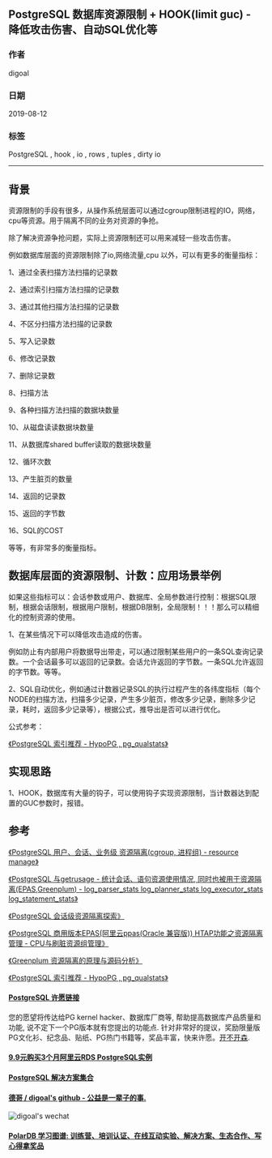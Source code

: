 ## PostgreSQL 数据库资源限制 + HOOK(limit guc) - 降低攻击伤害、自动SQL优化等  
        
### 作者        
digoal        
        
### 日期        
2019-08-12       
        
### 标签        
PostgreSQL , hook , io , rows , tuples , dirty io      
        
----        
        
## 背景        
资源限制的手段有很多，从操作系统层面可以通过cgroup限制进程的IO，网络，cpu等资源。用于隔离不同的业务对资源的争抢。  
  
除了解决资源争抢问题，实际上资源限制还可以用来减轻一些攻击伤害。  
  
例如数据库层面的资源限制除了io,网络流量,cpu 以外，可以有更多的衡量指标：  
  
1、通过全表扫描方法扫描的记录数  
  
2、通过索引扫描方法扫描的记录数  
  
3、通过其他扫描方法扫描的记录数  
  
4、不区分扫描方法扫描的记录数  
  
5、写入记录数  
  
6、修改记录数  
  
7、删除记录数  
  
8、扫描方法  
  
9、各种扫描方法扫描的数据块数量  
  
10、从磁盘读读数据块数量  
  
11、从数据库shared buffer读取的数据块数量  
  
12、循环次数  
  
13、产生脏页的数量  
  
14、返回的记录数  
  
15、返回的字节数  
  
16、SQL的COST  
  
等等，有非常多的衡量指标。  
  
## 数据库层面的资源限制、计数：应用场景举例  
  
如果这些指标可以：会话参数或用户、数据库、全局参数进行控制：根据SQL限制，根据会话限制，根据用户限制，根据DB限制，全局限制！！！那么可以精细化的控制资源的使用。  
  
1、在某些情况下可以降低攻击造成的伤害。  
  
例如防止有内部用户将数据导出带走，可以通过限制某些用户的一条SQL查询记录数。一个会话最多可以返回的记录数。会话允许返回的字节数。一条SQL允许返回的字节数。等等。  
  
2、SQL自动优化，例如通过计数器记录SQL的执行过程产生的各纬度指标（每个NODE的扫描方法，扫描多少记录，产生多少脏页，修改多少记录，删除多少记录，耗时，返回多少记录等），根据公式，推导出是否可以进行优化。  
  
公式参考：  
  
[《PostgreSQL 索引推荐 - HypoPG , pg_qualstats》](../201908/20190804_02.md)    
  
## 实现思路  
1、HOOK，数据库有大量的钩子，可以使用钩子实现资源限制，当计数器达到配置的GUC参数时，报错。  
  
## 参考  
  
[《PostgreSQL 用户、会话、业务级 资源隔离(cgroup, 进程组) - resource manage》](../201905/20190514_01.md)  
  
[《PostgreSQL 与getrusage - 统计会话、语句资源使用情况, 同时也被用于资源隔离(EPAS,Greenplum) - log_parser_stats log_planner_stats log_executor_stats log_statement_stats》](../201905/20190503_02.md)    
  
[《PostgreSQL 会话级资源隔离探索》](../201607/20160727_01.md)    
  
[《PostgreSQL 商用版本EPAS(阿里云ppas(Oracle 兼容版)) HTAP功能之资源隔离管理 - CPU与刷脏资源组管理》](../201801/20180113_01.md)  
  
[《Greenplum 资源隔离的原理与源码分析》](../201607/20160718_01.md)    
  
[《PostgreSQL 索引推荐 - HypoPG , pg_qualstats》](../201908/20190804_02.md)    
  
  
  
  
  
  
  
  
  
  
  
  
  
  
  
  
  
  
  
  
  
  
  
  
  
  
  
  
  
  
  
  
  
  
  
  
  
  
  
  
  
  
  
  
  
  
  
  
  
  
  
  
  
  
  
  
  
  
  
  
  
  
  
  
  
  
  
  
  
  
#### [PostgreSQL 许愿链接](https://github.com/digoal/blog/issues/76 "269ac3d1c492e938c0191101c7238216")
您的愿望将传达给PG kernel hacker、数据库厂商等, 帮助提高数据库产品质量和功能, 说不定下一个PG版本就有您提出的功能点. 针对非常好的提议，奖励限量版PG文化衫、纪念品、贴纸、PG热门书籍等，奖品丰富，快来许愿。[开不开森](https://github.com/digoal/blog/issues/76 "269ac3d1c492e938c0191101c7238216").  
  
  
#### [9.9元购买3个月阿里云RDS PostgreSQL实例](https://www.aliyun.com/database/postgresqlactivity "57258f76c37864c6e6d23383d05714ea")
  
  
#### [PostgreSQL 解决方案集合](https://yq.aliyun.com/topic/118 "40cff096e9ed7122c512b35d8561d9c8")
  
  
#### [德哥 / digoal's github - 公益是一辈子的事.](https://github.com/digoal/blog/blob/master/README.md "22709685feb7cab07d30f30387f0a9ae")
  
  
![digoal's wechat](../pic/digoal_weixin.jpg "f7ad92eeba24523fd47a6e1a0e691b59")
  
  
#### [PolarDB 学习图谱: 训练营、培训认证、在线互动实验、解决方案、生态合作、写心得拿奖品](https://www.aliyun.com/database/openpolardb/activity "8642f60e04ed0c814bf9cb9677976bd4")
  
